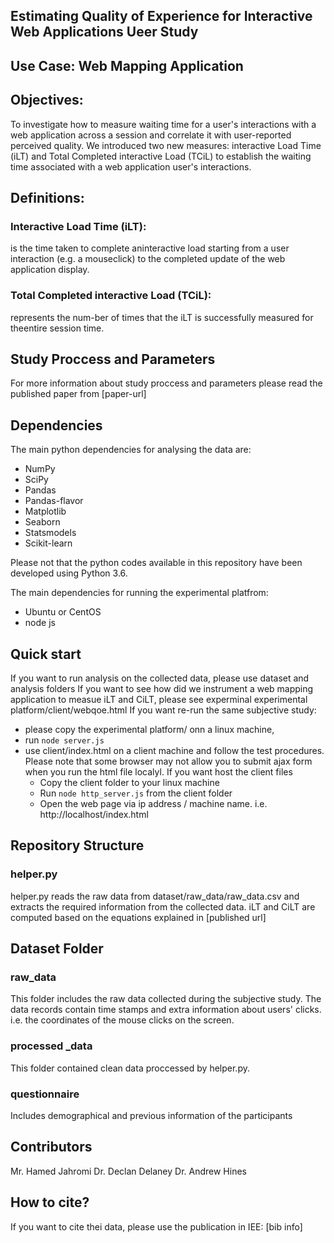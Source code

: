 ## Estimating Quality of Experience for Interactive Web Applications Ueer Study 
## Use Case: Web Mapping Application
## Objectives:
To investigate how to measure waiting time for a user's interactions with a web application across a session and correlate it with user-reported perceived quality.  We introduced  two new measures: interactive Load Time (iLT) and Total Completed interactive Load (TCiL) to establish the waiting time associated with a web application user's interactions. 

## Definitions:
### Interactive Load Time (iLT):
 is the time taken to complete aninteractive load starting from a user interaction (e.g. a mouseclick) to the completed update of the web application display.
### Total Completed interactive Load (TCiL):
represents the num-ber  of  times  that  the  iLT  is  successfully  measured  for  theentire session time. 

## Study Proccess and Parameters
For more information about study proccess and parameters please read the published paper from [paper-url]

## Dependencies
The main python dependencies for analysing the data are:
- NumPy
- SciPy
- Pandas
- Pandas-flavor
- Matplotlib
- Seaborn
- Statsmodels
- Scikit-learn

Please not that the python codes available in this repository have been developed using Python 3.6. 

The main dependencies for running the experimental platfrom:
- Ubuntu or CentOS
- node js

## Quick start

If you want to run analysis on the collected data, please use dataset and analysis folders
If you want to see how did we instrument a web mapping application to measue iLT and CiLT, please see experminal experimental platform/client/webqoe.html
If you want re-run the same subjective study:
- please copy  the  experimental platform/ onn a linux machine,
- run ``` node server.js ``` 
- use client/index.html on a client machine and follow the test procedures. Please note that some browser may not allow you to submit ajax form when you run the html file localyl. If you want host the client files
  - Copy the client folder to your linux machine
  - Run ``` node http_server.js ``` from the client folder 
  - Open the web page via ip address / machine name. i.e. http://localhost/index.html 

## Repository Structure 

### helper.py

helper.py reads the raw data from dataset/raw_data/raw_data.csv and extracts the required information from the collected data. iLT and CiLT are computed based on the equations explained in [published url]

## Dataset Folder 

### raw_data

This folder includes the raw data collected during the subjective study. The data records contain time stamps and extra information about users' clicks. i.e. the coordinates of the mouse clicks on the screen.  

### processed _data 

This folder contained clean data proccessed by helper.py.


### questionnaire 
Includes demographical and previous information of the participants

## Contributors
Mr. Hamed Jahromi
Dr. Declan Delaney
Dr. Andrew Hines 

## How to cite?
If you want to cite thei data, please use the publication in IEE:
[bib info]